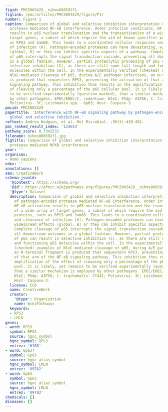 ```yaml
---
figid: PMC5003429__nihms808592f1
figlink: /pmc/articles/PMC5003429/figure/F1/
number: Figure 1
caption: Comparison of global and selective inhibition interpretation models of pathogen-encoded
  protease mediated NF-κB interference. Under infection conditions, NF-κB activation
  results in p65 nuclear translocation and the transactivation of a wide array of
  target genes, a subset of which require the aid of known specifier proteins, such
  as RPS3 and Sam68. This leads to a coordinated cellular responses and clearance
  of infection (A). Pathogen-encoded proteases can have devastating, widespread effects
  (global, B) or they can inhibit specific aspects of a pathway. Complete cleavage
  of p65 interrupts the signal transduction cascade, preventing all downstream outcomes
  in a global fashion. However, partial proteolytic processing of p65 can result in
  selective inhibition (C), as there are still some full length and functioning p65
  molecules within the cell. In the experimentally verified (checked) examples of
  NleC-mediated cleavage of p65, during A/E pathogen infections, an N-terminal fragment
  is produced that sequesters RPS3, preventing the activation of that arm of the NF-κB
  signaling pathway. This inhibition thus results in the amplification of the effect
  of cleaving only a percentage of the p65 cellular pool. It is likely, yet remains
  to be verified experimentally (question marked), that a similar mechanism is employed
  by other pathogens. EPEC/EHEC/C. rodentium- NleC; Phdp- AIP56; C. trachomatis- CT441;
  Poliovirus- 3C; Leishmania spp.- Gp63; Host- Caspase-3.
pmcid: PMC5003429
papertitle: 'Interference with NF-κB signaling pathway by pathogen-encoded proteases:
  global and selective inhibition.'
reftext: Andrea Hodgson, et al. Mol Microbiol. ;99(3):439-452.
pmc_ranked_result_index: '124653'
pathway_score: 0.7342532
filename: nihms808592f1.jpg
figtitle: Comparison of global and selective inhibition interpretation models of pathogen-encoded
  protease mediated NFKB interference
year: ''
organisms:
- Homo sapiens
ndex: ''
annotations: []
seo: CreativeWork
schema-jsonld:
  '@context': https://schema.org/
  '@id': https://pfocr.wikipathways.org/figures/PMC5003429__nihms808592f1.html
  '@type': Dataset
  description: Comparison of global and selective inhibition interpretation models
    of pathogen-encoded protease mediated NF-κB interference. Under infection conditions,
    NF-κB activation results in p65 nuclear translocation and the transactivation
    of a wide array of target genes, a subset of which require the aid of known specifier
    proteins, such as RPS3 and Sam68. This leads to a coordinated cellular responses
    and clearance of infection (A). Pathogen-encoded proteases can have devastating,
    widespread effects (global, B) or they can inhibit specific aspects of a pathway.
    Complete cleavage of p65 interrupts the signal transduction cascade, preventing
    all downstream outcomes in a global fashion. However, partial proteolytic processing
    of p65 can result in selective inhibition (C), as there are still some full length
    and functioning p65 molecules within the cell. In the experimentally verified
    (checked) examples of NleC-mediated cleavage of p65, during A/E pathogen infections,
    an N-terminal fragment is produced that sequesters RPS3, preventing the activation
    of that arm of the NF-κB signaling pathway. This inhibition thus results in the
    amplification of the effect of cleaving only a percentage of the p65 cellular
    pool. It is likely, yet remains to be verified experimentally (question marked),
    that a similar mechanism is employed by other pathogens. EPEC/EHEC/C. rodentium-
    NleC; Phdp- AIP56; C. trachomatis- CT441; Poliovirus- 3C; Leishmania spp.- Gp63;
    Host- Caspase-3.
  license: CC0
  name: CreativeWork
  creator:
    '@type': Organization
    name: WikiPathways
  keywords:
  - RPS3
  - LMLN
genes:
- word: RPS3
  symbol: RPS3
  source: hgnc_symbol
  hgnc_symbol: RPS3
  entrez: '6188'
- word: Gp63?
  symbol: Gp63
  source: hgnc_alias_symbol
  hgnc_symbol: LMLN
  entrez: '89782'
- word: Gp63
  symbol: Gp63
  source: hgnc_alias_symbol
  hgnc_symbol: LMLN
  entrez: '89782'
chemicals: []
diseases: []
---
```


